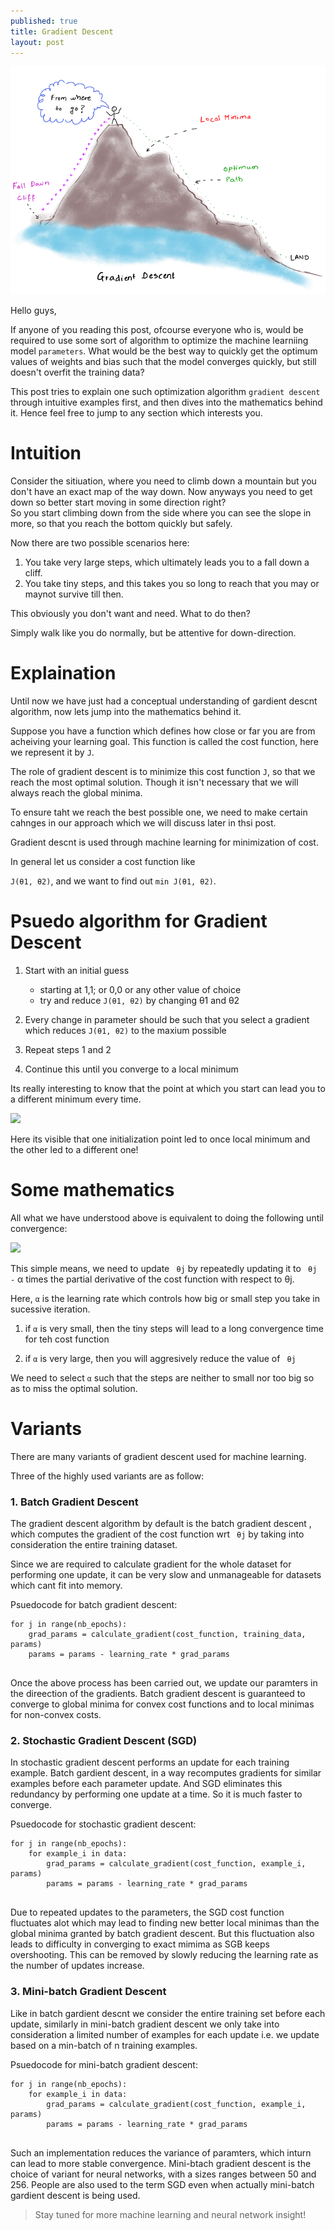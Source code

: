 ```yaml
---
published: true
title: Gradient Descent
layout: post
---
```

![](/images/gradient_descent.png)  

Hello guys,

If anyone of you reading this post, ofcourse everyone who is, would be required to use some sort of algorithm to optimize the machine learniing model ```parameters```.  What would be the best way to quickly get the optimum values of weights and bias such that the model converges quickly, but still doesn't overfit the training data?  

This post tries to explain one such optimization algorithm ```gradient descent``` through intuitive examples first, and then dives into the mathematics behind it. Hence feel free to jump to any section which interests you.  

# Intuition

Consider the sitiuation, where you need to climb down a mountain but you don't have an exact map of the way down. 
Now anyways you need to get down so better start moving in some direction right?  
So you start climbing down from the side where you can see the slope in more, so that you reach the bottom quickly but safely.

Now there are two possible scenarios here:

  1. You take very large steps, which ultimately leads you to a fall down a cliff. 
  2. You take tiny steps, and this takes you so long to reach that you may or maynot survive till then.  
  
  
This obviously you don't want and need. What to do then?  

Simply walk like you do normally, but be attentive for down-direction.  


# Explaination

Until now we have just had a conceptual understanding of gardient descnt algorithm, now lets jump into the mathematics behind it.

Suppose you have a function which defines how close or far you are from acheiving your learning goal. This function is called the cost function, here we represent it by ```J```.


The role of gradient descent is to minimize this cost function ```J```, so that we reach the most optimal solution. Though it isn't necessary that we will always reach the global minima.

To ensure taht we reach the best possible one, we need to make certain cahnges in our approach which we will discuss later in thsi post.


Gradient descnt is used through machine learning for minimization of cost.

In general let us consider a cost function like

```J(θ1, θ2)```, and we want to find out ```min J(θ1, θ2)```.


# Psuedo algorithm for Gradient Descent

1.  Start with an initial guess  

	-  starting at 1,1; or 0,0 or any other value of choice  
	-  try and reduce ```J(θ1, θ2)``` by changing θ1 and θ2  

2.  Every change in parameter should be such that you select a gradient which reduces ```J(θ1, θ2)``` to the maxium possible  

3.   Repeat steps 1 and 2   

4.   Continue this until you converge to a local minimum  


Its really interesting to know that the point at which you start can lead you to a different minimum every time.

![](/images/gradient2.png)  

Here its visible that one initialization point led to once local minimum and the other led to a different one!

# Some mathematics


All what we have understood above is equivalent to doing the following until convergence:  

![](/images/gradient3.png)   

This simple means, we need to update ``` θj``` by repeatedly updating it to ``` θj -``` α times the partial derivative of the cost function with respect to θj.  


Here, ``` α ``` is the learning rate which controls how big or small step you take in sucessive iteration.  

1.  if ``` α ``` is very small, then the tiny steps will lead to a long convergence time for teh cost function  

2.  if ``` α ``` is very large, then you will aggresively reduce the value of ``` θj```   


We need to select ``` α ``` such that the steps are neither to small nor too big so as to miss the optimal solution.  


# Variants 

There are many variants of gradient descent used for machine learning.  

Three of the highly used variants are as follow:  

### 1. Batch Gradient Descent  

The gradient descent algorithm by default is the batch gradient descent , which computes the gradient of the cost function wrt ``` θj```  by taking into consideration the entire training dataset.  

Since we are required to calculate gradient for the whole dataset for performing one update, it can be very slow and unmanageable for datasets which cant fit into memory.

Psuedocode for batch gradient descent:  

```
for j in range(nb_epochs):
	grad_params = calculate_gradient(cost_function, training_data, params)
    params = params - learning_rate * grad_params
  
```
 
Once the above process has been carried out, we update our paramters in the direection of the gradients.  Batch gradient descent is guaranteed to converge to global minima for convex cost functions and to local minimas for non-convex costs.  


### 2. Stochastic Gradient Descent (SGD)

In stochastic gradient descent performs an update for each training example. Batch gardient descent, in a way recomputes gradients for similar examples before each parameter update. And SGD eliminates this redundancy by performing one update at a time. So it is much faster to converge.

Psuedocode for stochastic gradient descent:  

```
for j in range(nb_epochs):
	for example_i in data:
		grad_params = calculate_gradient(cost_function, example_i, params)
    	params = params - learning_rate * grad_params
  
```  
 
Due to repeated updates to the parameters, the SGD cost function fluctuates alot which may lead to finding new better local minimas than the global minima granted by batch gradient descent. But this fluctuation also leads to difficulty in converging to exact mimima as SGB keeps overshooting. This can be removed by slowly reducing the learning rate as the number of updates increase.   


### 3. Mini-batch Gradient Descent  

Like in batch gardient descnt we consider the entire training set before each update, similarly in mini-batch gradient descent we only take into consideration a limited number of examples for each update i.e. we update based on a min-batch of n training examples.

Psuedocode for mini-batch gradient descent:  

```
for j in range(nb_epochs):
	for example_i in data:
		grad_params = calculate_gradient(cost_function, example_i, params)
    	params = params - learning_rate * grad_params
  
```  
 
Such an implementation reduces the variance of paramters, which inturn can lead to more stable convergence. Mini-btach gradient descent is the choice of variant for neural networks, with a sizes ranges between 50 and 256. People are also used to the term SGD even when actually mini-batch gardient descent is being used.  
  
  
  
  
  
> Stay tuned for more machine learning and neural network insight!
